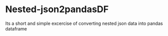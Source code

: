 # Nested-json2pandasDF

Its a short and simple excercise of converting nested json data into pandas dataframe
